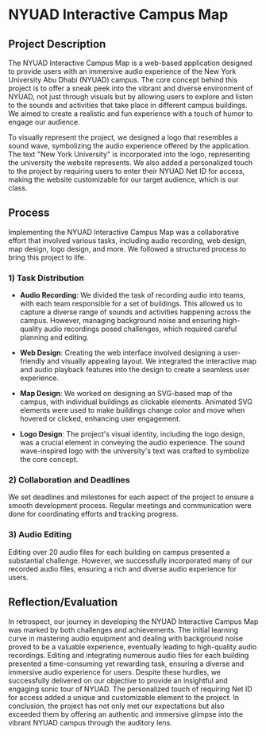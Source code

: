 # NYUAD Interactive Campus Map

## Project Description

The NYUAD Interactive Campus Map is a web-based application designed to provide users with an immersive audio experience of the New York University Abu Dhabi (NYUAD) campus. The core concept behind this project is to offer a sneak peek into the vibrant and diverse environment of NYUAD, not just through visuals but by allowing users to explore and listen to the sounds and activities that take place in different campus buildings. We aimed to create a realistic and fun experience with a touch of humor to engage our audience.

To visually represent the project, we designed a logo that resembles a sound wave, symbolizing the audio experience offered by the application. The text "New York University" is incorporated into the logo, representing the university the website represents. We also added a personalized touch to the project by requiring users to enter their NYUAD Net ID for access, making the website customizable for our target audience, which is our class.

## Process

Implementing the NYUAD Interactive Campus Map was a collaborative effort that involved various tasks, including audio recording, web design, map design, logo design, and more. We followed a structured process to bring this project to life.

### 1) Task Distribution
- **Audio Recording**: We divided the task of recording audio into teams, with each team responsible for a set of buildings. This allowed us to capture a diverse range of sounds and activities happening across the campus. However, managing background noise and ensuring high-quality audio recordings posed challenges, which required careful planning and editing.

- **Web Design**: Creating the web interface involved designing a user-friendly and visually appealing layout. We integrated the interactive map and audio playback features into the design to create a seamless user experience.

- **Map Design**: We worked on designing an SVG-based map of the campus, with individual buildings as clickable elements. Animated SVG elements were used to make buildings change color and move when hovered or clicked, enhancing user engagement.

- **Logo Design**: The project's visual identity, including the logo design, was a crucial element in conveying the audio experience. The sound wave-inspired logo with the university's text was crafted to symbolize the core concept.

### 2) Collaboration and Deadlines
We set deadlines and milestones for each aspect of the project to ensure a smooth development process. Regular meetings and communication were done for coordinating efforts and tracking progress. 

### 3) Audio Editing
Editing over 20 audio files for each building on campus presented a substantial challenge. However, we successfully incorporated many of our recorded audio files, ensuring a rich and diverse audio experience for users.

## Reflection/Evaluation

In retrospect, our journey in developing the NYUAD Interactive Campus Map was marked by both challenges and achievements. The initial learning curve in mastering audio equipment and dealing with background noise proved to be a valuable experience, eventually leading to high-quality audio recordings. Editing and integrating numerous audio files for each building presented a time-consuming yet rewarding task, ensuring a diverse and immersive audio experience for users. Despite these hurdles, we successfully delivered on our objective to provide an insightful and engaging sonic tour of NYUAD. The personalized touch of requiring Net ID for access added a unique and customizable element to the project. In conclusion, the project has not only met our expectations but also exceeded them by offering an authentic and immersive glimpse into the vibrant NYUAD campus through the auditory lens.
